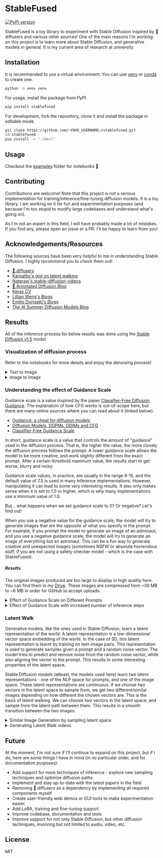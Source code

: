 # StableFused

[![PyPI version](https://badge.fury.io/py/stablefused.svg)](https://badge.fury.io/py/stablefused)

StableFused is a toy library to experiment with Stable Diffusion inspired by 🤗 diffusers and various other sources! One of the main reasons I'm working on this project is to learn more about Stable Diffusion, and generative models in general. It is my current area of research at university. 

## Installation

It is recommended to use a virtual environment. You can use [venv](https://docs.python.org/3/library/venv.html) or [conda](https://docs.conda.io/en/latest/) to create one.

```bash
python -m venv venv
```

For usage, install the package from PyPI.

```bash
pip install stablefused
```

For development, fork the repository, clone it and install the package in editable mode.

```bash
git clone https://github.com/<YOUR_USERNAME>/stablefused.git
cd stablefused
pip install -e ".[dev]"
```

## Usage

Checkout the [examples](https://github.com/a-r-r-o-w/stablefused/tree/main/examples) folder for notebooks 🥰

## Contributing

Contributions are welcome! Note that this project is not a serious implementation for training/inference/fine-tuning diffusion models. It is a toy library. I am working on it for fun and experimentation purposes (and because I'm too stupid to modify large codebases and understand what's going on).

As I'm not an expert in this field, I will have probably made a lot of mistakes. If you find any, please open an issue or a PR. I'll be happy to learn from you!

## Acknowledgements/Resources

The following sources have been very helpful to me in understanding Stable Diffusion. I highly recommend you to check them out!

- [🤗 diffusers](https://github.com/huggingface/diffusers)
- [Karpathy's gist on latent walking](https://gist.github.com/karpathy/00103b0037c5aaea32fe1da1af553355)
- [Nateraw's stable-diffusion-videos](https://github.com/nateraw/stable-diffusion-videos)
- [🤗 Annotated Diffusion Blog](https://huggingface.co/blog/annotated-diffusion)
- [Keras CV](https://github.com/keras-team/keras-cv)
- [Lillian Weng's Blogs](https://lilianweng.github.io/)
- [Emilio Dorigatti's Blogs](https://e-dorigatti.github.io/)
- [The AI Summer Diffusion Models Blog](https://theaisummer.com/diffusion-models/)

## Results

All of the inference process for below results was done using the [Stable Diffusion v1.5](https://huggingface.co/runwayml/stable-diffusion-v1-5) model.

### Visualization of diffusion process

Refer to the notebooks for more details and enjoy the denoising process!

<details>
  <summary> Text to Image </summary>

  These results are generated using the [Text to Image](https://github.com/a-r-r-o-w/stablefused/blob/main/examples/text_to_image_diffusion.ipynb) notebook.

  <div align="center">
    <video src="https://github.com/a-r-r-o-w/stablefused/assets/72266394/dd087a92-7111-4880-b207-0e309ce9aa87" controls loop autoplay>
      Your browser does not support the video tag.
    </video>
  </div>
</details>

<details>
  <summary> Image to Image </summary>

  These results are generated using the [Image to Image](https://github.com/a-r-r-o-w/stablefused/blob/main/examples/image_to_image_diffusion.ipynb) notebook.

  <table>
  <thead>
    <tr>
      <th>Source Image</th>
      <th colspan="2">Denoising Diffusion Process</th>
    </tr>
  </thead>
  <tbody>
    <tr>
      <td><a href="https://mspoweruser.com/best-stable-diffusion-prompts/#1_The_Renaissance_Astrounaut" target="_blank" rel="noopener noreferrer">The Renaissance Astronaut</a></td>
      <td><i>High quality and colorful photo of Robert J Oppenheimer, father of the atomic bomb, in a spacesuit, galaxy in the background, universe, octane render, realistic, 8k, bright colors</i></td>
      <td><i>Stylistic photorealisic photo of Margot Robbie, playing the role of astronaut, pretty, beautiful, high contrast, high quality, galaxies, intricate detail, colorful, 8k</i></td>
    </tr>
    <tr>
      <td><img src="https://github.com/a-r-r-o-w/stablefused/assets/72266394/03bd14f5-f0d1-460b-8b5b-ad9f0a7f79f5" /></td>
      <td colspan="2"><video src="https://github.com/a-r-r-o-w/stablefused/assets/72266394/285dc6d7-883c-47a2-a89c-2253ded98340" controls loop autoplay> Your browser does not support the video tag. </video></td>
    </tr>
  </tbody>
  </table>

  <details>
    <summary> PS </summary>
    The results from Image to Image Diffusion don't seem very great from my experimentation. It might be some kind of bug in my implementation, which I'll have to look into later...
  </details>
</details>

### Understanding the effect of Guidance Scale

Guidance scale is a value inspired by the paper [Classifier-Free Diffusion Guidance](https://arxiv.org/abs/2207.12598). The explanation of how CFG works is out-of-scope here, but there are many online sources where you can read about it (linked below).

- [Guidance: a cheat for diffusion models](https://sander.ai/2022/05/26/guidance.html)
- [Diffusion Models, DDPMs, DDIMs and CFG](https://betterprogramming.pub/diffusion-models-ddpms-ddims-and-classifier-free-guidance-e07b297b2869)
- [Classifier-Free Guidance Scale](https://mccormickml.com/2023/02/20/classifier-free-guidance-scale/)

In short, guidance scale is a value that controls the amount of "guidance" used in the diffusion process. That is, the higher the value, the more closely the diffusion process follows the prompt. A lower guidance scale allows the model to be more creative, and work slightly different from the exact prompt. After a certain threshold maximum value, the results start to get worse, blurry and noisy.

Guidance scale values, in practice, are usually in the range 6-15, and the default value of 7.5 is used in many inference implementations. However, manipulating it can lead to some very interesting results. It also only makes sense when it is set to 1.0 or higher, which is why many implementations use a minimum value of 1.0.

But... what happens when we set guidance scale to 0? Or negative? Let's find out!

When you use a negative value for the guidance scale, the model will try to generate images that are the opposite of what you specify in the prompt. For example, if you prompt the model to generate an image of an astronaut, and you use a negative guidance scale, the model will try to generate an image of everything but an astronaut. This can be a fun way to generate creative and unexpected images (sometimes NSFW or absolute horrendous stuff, if you are not using a safety-checker model - which is the case with StableFused).

##### Results

The original images produced are too large to display in high quality here. You can find them in my [Drive](https://drive.google.com/drive/folders/13eZsi7y1LZxUHlaxagGTPS6pLwzBysU6?usp=sharing). These images are compressed from ~30 MB to ~6 MB in order for GitHub to accept uploads.

<details>
  <summary>
    Effect of Guidance Scale on Different Prompts
  </summary>

  | Effect of Guidance Scale on Different Prompts |
  | --- |
  | Each image is sampled with the same prompt and seed to ensure only the guidance scale plays a role. <br /> **Column 1:** _Artistic image, very detailed cute cat, cinematic lighting effect, cute, charming, fantasy art, digital painting, photorealistic_ <br /> **Column 2:** _A lion in galaxies, spirals, nebulae, stars, smoke, iridescent, intricate detail, octane render, 8k_ <br /> **Column 3:** _A grand city in the year 2100, atmospheric, hyper realistic, 8k, epic composition, cinematic, octane render_ <br /> **Column 4:** _Starry Night, painting style of Vincent van Gogh, Oil paint on canvas, Landscape with a starry night sky, dreamy, peaceful_ |
  | <div align="center"><video src="https://github.com/a-r-r-o-w/stablefused/assets/72266394/546ca306-4e3b-42e3-9816-40ba9a2b060d" controls loop autoplay> Your browser does not support the video tag. </video></div> |
</details>

<details>
  <summary>
    Effect of Guidance Scale with increased number of inference steps
  </summary>

  | Effect of Guidance Scale with increased number of inference steps |
  | --- |
  | Columns have number of inference steps set to 3, 6, 12, 20, 25. <br /> **Prompt:** _Photorealistic illustration of a mystical alien creature, magnificent, strong, atomic, tyrannic, predator, unforgiving, full-body image_ |
  | <div align="center"><video src="https://github.com/a-r-r-o-w/stablefused/assets/72266394/55609d17-df70-4cf8-a19b-a3cd87be912a" controls loop autoplay> Your browser does not support the video tag. </video></div> |
  | <div align="center"><video src="https://github.com/a-r-r-o-w/stablefused/assets/72266394/7a6c507c-2694-433b-a695-5afa4f380718" controls loop autoplay> Your browser does not support the video tag. </video></div> |
</details>

### Latent Walk

Generative models, like the ones used in Stable Diffusion, learn a latent representation of the world. A latent representation is a low-dimensional vector space embedding of the world. In the case of SD, this latent representation is learnt by training on text-image pairs. This representation is used to generate samples given a prompt and a random noise vector. The model tries to predict and remove noise from the random noise vector, while also aligning the vector to the prompt. This results in some interesting properties of the latent space.

Stable Diffusion models (atleast, the models used here) learn two latent representations - one of the NLP space for prompts, and one of the image space. These latent representations are continuous. If we choose two vectors in the latent space to sample from, we get two different/similar images depending on how different the chosen vectors are. This is the basis of latent walking. We can choose two vectors in the latent space, and sample from the latent path between them. This results in a smooth transition between the two images.

<details>
  <summary> Similar Image Generation by sampling latent space </summary>
  
  The results below show just how information rich the latent space of these stable diffusion models are.
  
  <table>
  <thead>
    <tr>
      <th>Source Image</th>
      <th>Latent Walks</th>
    </tr>
  </thead>
  <tbody>
    <tr>
      <td colspan="2">
        <i> Large futuristic mechanical robot in the foreground of a baroque-style battle scene, photorealistic, high quality, 8k </i>
      </td>
    </tr>
    <tr>
      <td>
        <img src="https://github.com/a-r-r-o-w/stablefused/assets/72266394/1dcbf894-4988-45a5-b21f-8ffa4c3fb40e">
      </td>
      <td>
        <img src="https://github.com/a-r-r-o-w/stablefused/assets/72266394/07c4354f-1580-4c60-9e46-fbc539dbc716">
      </td>
    </tr>
  </tbody>
  </table>
</details>

<details>
  <summary>
    Generating Latent Walk videos
  </summary>

  | Generating Latent Walk videos |
  | --- |
  | **Prompt 1:** _A dog chasing a cat in a thrilling backyard scene, high quality and photorealistic_  <br /> **Prompt 2:** _A determined dog in hot pursuit, with stunning realism, octane render_  <br /> **Prompt 3:** _A thrilling chase, dog behind the cat, octane render, exceptional realism and quality_  <br /> **Prompt 4:** _The exciting moment of a cat outmaneuvering a chasing dog, high-quality and photorealistic detail_  <br /> **Prompt 5:** _A clever cat escaping a determined dog and soaring into space, rendered with octane render for stunning realism_  <br /> **Prompt 6:** _The cat's escape into the cosmos, leaving the dog behind in a scene,high quality and photorealistic style_  <br /> |
  | <div align="center"><video src="https://github.com/a-r-r-o-w/stablefused/assets/72266394/5caf4bc3-d615-41d4-959a-38921e9e4516" controls loop autoplay> Your browser does not support the video tag. </video></div> |

  Note that these results aren't very good. I tried different seeds but for this story, I couldn't make a great video. I did try some other prompts and got better results, but I like this story so I'm sticking with it 🤓
  You can improve the results by using better prompts and increasing the number of interpolation and inference steps.
</details>

## Future

At the moment, I'm not sure if I'll continue to expand on this project, but if I do, here are some things I have in mind (in no particular order, and for documentation purposes):

- Add support for more techniques of inference - explore new sampling techniques and optimize diffusion paths
- Implement and stay up-to-date with the latest papers in the field
- Removing 🧨 diffusers as a dependency by implementing all required components myself
- Create user-friendly web demos or GUI tools to make experimentation easier.
- Add LoRA, training and fine-tuning support
- Improve codebase, documentation and tests
- Improve support for not only Stable Diffusion, but other diffusion techniques, involving but not limited to audio, video, etc.

## License

MIT
